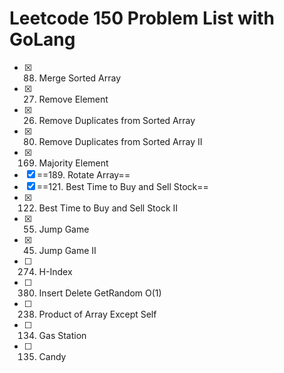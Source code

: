 # Leetcode 150 Problem List with GoLang

- [x] 88. Merge Sorted Array
- [x] 27. Remove Element
- [x] 26. Remove Duplicates from Sorted Array
- [x] 80. Remove Duplicates from Sorted Array II
- [x] 169. Majority Element
- [x] ==189. Rotate Array==
- [x] ==121. Best Time to Buy and Sell Stock==
- [x] 122. Best Time to Buy and Sell Stock II
- [x] 55. Jump Game
- [x] 45. Jump Game II
- [ ] 274. H-Index
- [ ] 380. Insert Delete GetRandom O(1)
- [ ] 238. Product of Array Except Self
- [ ] 134. Gas Station
- [ ] 135. Candy